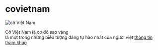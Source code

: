 # covietnam
<!DOCTYPE html>
<html lang="en">
<head>
    <meta charset="UTF-8">
    <meta name="viewport" content="width=device-width, initial-scale=1.0">
    <title>cờ Việt Nam</title>
</head>
<body>
    <img src="https://cdn.thuvienphapluat.vn/uploads/DanLuat-BanAn/2025/4/co-VN.jpg" alt="cờ Việt Nam" />
    <p>Cờ Việt Nam là cơ đỏ sao vàng<br>là một trong những biểu tượng đáng tự hào nhất của người việt</b>
        <a href="https://thuvienphapluat.vn/banan/tin-tuc/hinh-nen-co-to-quoc-viet-nam-dep-an-tuong-hinh-nen-la-co-nua-do-nua-xanh-giua-co-ngoi-sao-vang-15296">thông tin tham khảo</a>
</body>